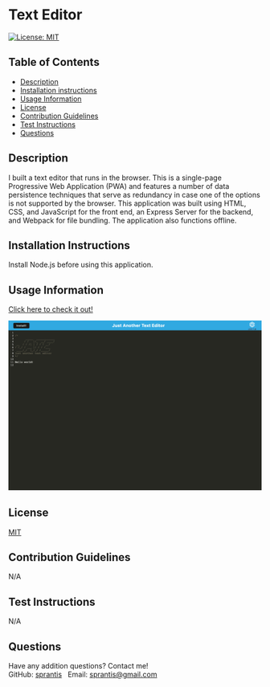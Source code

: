 # Text Editor

[![License: MIT](https://img.shields.io/badge/License-MIT-yellow.svg)](https://opensource.org/licenses/MIT)

## Table of Contents
* [Description](#description)
* [Installation instructions](#installation-instructions)
* [Usage Information](#usage-information)
* [License](#license)
* [Contribution Guidelines](#contribution-guidelines)
* [Test Instructions](#test-instructions)
* [Questions](#questions)

## Description
I built a text editor that runs in the browser. This is a single-page Progressive Web Application (PWA) and features a number of data persistence techniques that serve as redundancy in case one of the options is not supported by the browser. This application was built using HTML, CSS, and JavaScript for the front end, an Express Server for the backend, and Webpack for file bundling. The application also functions offline.

## Installation Instructions
Install Node.js before using this application.

## Usage Information

[Click here to check it out!](https://pure-everglades-02823.herokuapp.com/)

![Text Editor Screenshot](./client/src/images/text-editor-screenshot.png)

## License
[MIT](https://opensource.org/licenses/MIT)

## Contribution Guidelines
N/A

## Test Instructions
N/A

## Questions
Have any addition questions? Contact me!
&nbsp;  
GitHub: [sprantis](https://github.com/sprantis)
&nbsp;
Email: sprantis@gmail.com
